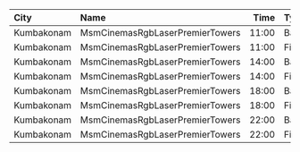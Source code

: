 | City       | Name                            |  Time | Type       | Price | Capacity | Booked |
| :--------- | :------------------------------ | ----: | :--------- | ----: | -------: | -----: |
| Kumbakonam | MsmCinemasRgbLaserPremierTowers | 11:00 | BalconyAC  |  120₹ |      118 |     59 |
| Kumbakonam | MsmCinemasRgbLaserPremierTowers | 11:00 | FirstClass |  100₹ |      350 |    175 |
| Kumbakonam | MsmCinemasRgbLaserPremierTowers | 14:00 | BalconyAC  |  120₹ |      118 |      0 |
| Kumbakonam | MsmCinemasRgbLaserPremierTowers | 14:00 | FirstClass |  100₹ |      350 |      0 |
| Kumbakonam | MsmCinemasRgbLaserPremierTowers | 18:00 | BalconyAC  |  120₹ |      118 |      0 |
| Kumbakonam | MsmCinemasRgbLaserPremierTowers | 18:00 | FirstClass |  100₹ |      350 |      0 |
| Kumbakonam | MsmCinemasRgbLaserPremierTowers | 22:00 | BalconyAC  |  120₹ |      118 |      0 |
| Kumbakonam | MsmCinemasRgbLaserPremierTowers | 22:00 | FirstClass |  100₹ |      350 |      0 |